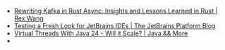 - [Rewriting Kafka in Rust Async: Insights and Lessons Learned in Rust | Rex Wang](https://wangjunfei.com/2025/06/18/Rewriting-Kafka-in-Rust-Async-Insights-and-Lessons-Learned/)
- [Testing a Fresh Look for JetBrains IDEs | The JetBrains Platform Blog](https://blog.jetbrains.com/platform/2025/06/testing-a-fresh-look-for-jetbrains-ides/)
- [Virtual Threads With Java 24 - Will it Scale? | Java &amp;&amp; More](https://gaetanopiazzolla.github.io/java/2025/06/18/virtualthreads-java24.html)
-